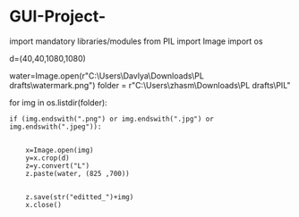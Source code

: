 # GUI-Project-
import mandatory libraries/modules
from PIL import Image
import os


d=(40,40,1080,1080)

water=Image.open(r"C:\Users\Davlya\Downloads\PL drafts\watermark.png")
folder = r"C:\Users\zhasm\Downloads\PL drafts\PIL"


for img in os.listdir(folder):

    
    if (img.endswith(".png") or img.endswith(".jpg") or img.endswith(".jpeg")):

        
        x=Image.open(img)
        y=x.crop(d)
        z=y.convert("L")
        z.paste(water, (825 ,700))

        
        z.save(str("editted_")+img)
        x.close()
